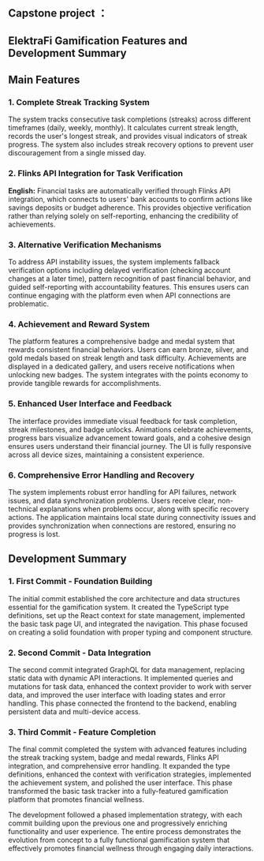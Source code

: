 ##  Capstone project ：
## ElektraFi Gamification Features and Development Summary

## Main Features 

### 1. Complete Streak Tracking System 


The system tracks consecutive task completions (streaks) across different timeframes (daily, weekly, monthly). It calculates current streak length, records the user's longest streak, and provides visual indicators of streak progress. The system also includes streak recovery options to prevent user discouragement from a single missed day.


### 2. Flinks API Integration for Task Verification 

**English:**
Financial tasks are automatically verified through Flinks API integration, which connects to users' bank accounts to confirm actions like savings deposits or budget adherence. This provides objective verification rather than relying solely on self-reporting, enhancing the credibility of achievements.



### 3. Alternative Verification Mechanisms 


To address API instability issues, the system implements fallback verification options including delayed verification (checking account changes at a later time), pattern recognition of past financial behavior, and guided self-reporting with accountability features. This ensures users can continue engaging with the platform even when API connections are problematic.


### 4. Achievement and Reward System 

The platform features a comprehensive badge and medal system that rewards consistent financial behaviors. Users can earn bronze, silver, and gold medals based on streak length and task difficulty. Achievements are displayed in a dedicated gallery, and users receive notifications when unlocking new badges. The system integrates with the points economy to provide tangible rewards for accomplishments.


### 5. Enhanced User Interface and Feedback 

The interface provides immediate visual feedback for task completion, streak milestones, and badge unlocks. Animations celebrate achievements, progress bars visualize advancement toward goals, and a cohesive design ensures users understand their financial journey. The UI is fully responsive across all device sizes, maintaining a consistent experience.


### 6. Comprehensive Error Handling and Recovery 

The system implements robust error handling for API failures, network issues, and data synchronization problems. Users receive clear, non-technical explanations when problems occur, along with specific recovery actions. The application maintains local state during connectivity issues and provides synchronization when connections are restored, ensuring no progress is lost.


## Development Summary 

### 1. First Commit - Foundation Building 


The initial commit established the core architecture and data structures essential for the gamification system. It created the TypeScript type definitions, set up the React context for state management, implemented the basic task page UI, and integrated the navigation. This phase focused on creating a solid foundation with proper typing and component structure.


### 2. Second Commit - Data Integration 
The second commit integrated GraphQL for data management, replacing static data with dynamic API interactions. It implemented queries and mutations for task data, enhanced the context provider to work with server data, and improved the user interface with loading states and error handling. This phase connected the frontend to the backend, enabling persistent data and multi-device access.


### 3. Third Commit - Feature Completion 

The final commit completed the system with advanced features including the streak tracking system, badge and medal rewards, Flinks API integration, and comprehensive error handling. It expanded the type definitions, enhanced the context with verification strategies, implemented the achievement system, and polished the user interface. This phase transformed the basic task tracker into a fully-featured gamification platform that promotes financial wellness.


The development followed a phased implementation strategy, with each commit building upon the previous one and progressively enriching functionality and user experience. The entire process demonstrates the evolution from concept to a fully functional gamification system that effectively promotes financial wellness through engaging daily interactions.

